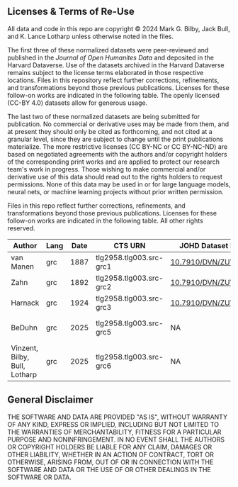 ## Licenses & Terms of Re-Use

All data and code in this repo are copyright © 2024 Mark G. Bilby, Jack Bull, and K. Lance Lotharp unless otherwise noted in the files. 

The first three of these normalized datasets were peer-reviewed and published in the *Journal of Open Humanites Data* and deposited in the Harvard Dataverse. Use of the datasets archived in the Harvard Dataverse remains subject to the license terms elaborated in those respective locations. Files in this repository reflect further corrections, refinements, and transformations beyond those previous publications. Licenses for these follow-on works are indicated in the following table. The openly licensed (CC-BY 4.0) datasets allow for generous usage. 

The last two of these normalized datasets are being submitted for publication. No commercial or derivative uses may be made from them, and at present they should only be cited as forthcoming, and not cited at a granular level, since they are subject to change until the print publications materialize. The more restrictive licenses (CC BY-NC or CC BY-NC-ND) are based on negotiated agreements with the authors and/or copyright holders of the corresponding print works and are applied to protect our research team's work in progress. Those wishing to make commercial and/or derivative use of this data should read out to the rights holders to request permissions. None of this data may be used in or for large language models, neural nets, or machine learning projects without prior written permission.


Files in this repo reflect further corrections, refinements, and transformations beyond those previous publications. Licenses for these follow-on works are indicated in the following table. All other rights reserved.

| Author                | Lang | Date      | CTS URN           | JOHD Dataset DOI                                           | License       |
|-----------------------|------|-----------|-------------------|-----------------------------------------------------|---------------|
| van Manen      | grc  | 1887      | tlg2958.tlg003.src-grc1  | [10.7910/DVN/ZUVKQW](https://doi.org/10.7910/DVN/ZUVKQW) | CC BY 4.0     |
| Zahn              | grc  | 1892      | tlg2958.tlg003.src-grc2  | [10.7910/DVN/ZUVKQW](https://doi.org/10.7910/DVN/ZUVKQW) | CC BY 4.0     |
| Harnack       | grc  | 1924      | tlg2958.tlg003.src-grc3  | [10.7910/DVN/ZUVKQW](https://doi.org/10.7910/DVN/ZUVKQW) | CC BY 4.0     |
| BeDuhn      | grc  | 2025      | tlg2958.tlg003.src-grc5  | NA | CC BY-NC-ND 4.0     |
| Vinzent, Bilby, Bull, Lotharp | grc  | 2025      | tlg2958.tlg003.src-grc6  | NA | CC BY-NC-ND 4.0     |

## General Disclaimer

THE SOFTWARE AND DATA ARE PROVIDED "AS IS", WITHOUT WARRANTY OF ANY KIND, EXPRESS OR IMPLIED, INCLUDING BUT NOT LIMITED TO THE WARRANTIES OF MERCHANTABILITY, FITNESS FOR A PARTICULAR PURPOSE AND NONINFRINGEMENT. IN NO EVENT SHALL THE AUTHORS OR COPYRIGHT HOLDERS BE LIABLE FOR ANY CLAIM, DAMAGES OR OTHER LIABILITY, WHETHER IN AN ACTION OF CONTRACT, TORT OR OTHERWISE, ARISING FROM, OUT OF OR IN CONNECTION WITH THE SOFTWARE AND DATA OR THE USE OF OR OTHER DEALINGS IN THE SOFTWARE OR DATA.
